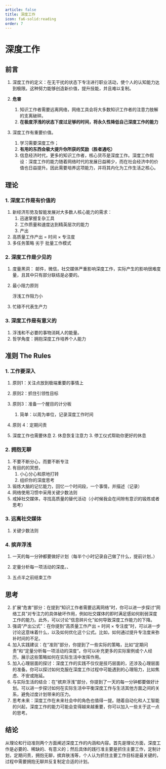 ```yaml
---
article: false
title: 深度工作
icon: fa6-solid:reading
order: 7
---
```


# 深度工作

## 前言

1. 深度工作的定义：在无干扰的状态下专注进行职业活动，使个人的认知能力达到极限。这种努力能够创造新价值，提升技能，并且难以复制。
2. **危害**

   1. 知识工作者需要远离网络，网络工具会将大多数知识工作者的注意力肢解的支离破碎。
   2. **在极度浮浅的状态下度过足够的时间，将永久性降低自己深度工作的能力**

3. 深度工作有重要价值。
   1. 学习需要深度工作；
   2. **有用的东西会极大提升你所获的奖励（胜者通吃）**
   3. 信息经济时代，更多的知识工作者，核心货币是深度工作。深度工作假设：深度工作的能力随着网络时代的发展日益稀少，而在社会经济中的价值也日益提升。因此需要培养这项能力，并将其内化为工作生活之核心。


## 理论

### 1. 深度工作是有价值的

1. 新经济形势及智能发展对大多数人核心能力的需求：
   1. 迅速掌握复杂工具
   2. 工作质量和速度达到精英层次的能力
   3. 产出
2. 高质量工作产出 = 时间 $\times$ 专注度
3. 多任务策略 劣于 批量工作模式

### 2. 深度工作是少见的

1. 度量黑洞：
   邮件，微信，社交媒体严重影响深度工作，实际产生的影响很难度量，且其中只有部分联结是必要的。

2. 最小阻力原则

   浮浅工作阻力小

3. 忙碌不代表生产力


### 3. 深度工作是有意义的

1. 浮浅和不必要的事物消耗人的能量。
2. 哲学角度：拥抱深度工作培养个人能力




## 准则 The Rules


### 1. 工作要深入

1. 原则1：关注点放到极端重要的事情上
2. 原则2：抓住引领性目标
3. 原则3：准备一个醒目的计分板
   1. 简单：以周为单位，记录深度工作时间
4. 原则 4：定期问责

5. 深度工作也需要休息
   2. 休息恢复注意力
   3. 停工仪式帮助你更好的休息


### 2. 拥抱无聊

1. 不要不断分心，而要不断专注
2. 有目的的冥想，
   1. 小心分心和原地打转
   2. 组织你的深度思考
3. 锻炼大脑的记忆能力，回忆一个时间段，一个事情，并描述（记录）
4. 网络使用习惯中采用关键少数法则
5. 戒掉社交媒体，寻找高质量的替代活动（小时候我会在间隙有意识的锻炼或者思考）

### 3. 远离社交媒体

1. 关键少数法则


### 4. 摈弃浮浅

1. 一天的每一分钟都要做好计划（每半个小时记录自己做了什么，提前计划，）
2. 定量分析每一项活动的深度。、

3. 五点半之前结束工作

## 思考
2. 扩展“危害”部分：在提到“知识工作者需要远离网络”时，你可以进一步探讨“网络工具”对专注力的具体破坏作用，例如社交媒体的即时满足感如何削弱深度工作的能力。此外，可以讨论“信息碎片化”如何导致深度工作能力的下降。
3. 强调“产出公式”：在你提到“高质量工作产出 = 时间 × 专注度”时，可以进一步讨论这意味着什么，以及如何优化这个公式。比如，如何通过提升专注度来弥补时间的不足。
4. 加入实践建议：在“准则”部分，你提到了一些实际的策略，比如“定期问责”和“定量分析每一项活动的深度”。你可以补充更多的实际案例或个人经历，展示这些策略如何在实际生活中发挥作用。
5. 加入心理层面的探讨：深度工作的实践不仅仅是技巧层面的，还涉及心理层面的准备。你可以探讨如何克服在深度工作过程中可能遇到的心理阻力，比如焦虑、不安或拖延。
6. 与实际生活的结合：在“摈弃浮浅”部分，你提到了一天的每一分钟都要做好计划。可以进一步探讨如何在实际生活中平衡深度工作与生活其他方面之间的关系，避免过度计划带来的压力。
7. 思考未来：深度工作在未来社会中的角色也值得一提。随着自动化和人工智能的兴起，深度工作的能力可能会变得越来越重要，你可以加入一些关于这一点的思考。

## 结论
从理论和行动准则两个方面阐述深度工作的内涵和内容。首先是理论方面，深度工作是必要的、稀缺的、有意义的；然后具体的践行准主要是抓住主要工作，定制计划，定期问责，拥抱无聊，摈弃肤浅等，个人认为抓住主要工作目标是最关键的，过程中需要拥抱无聊并反复制定合适的计划。